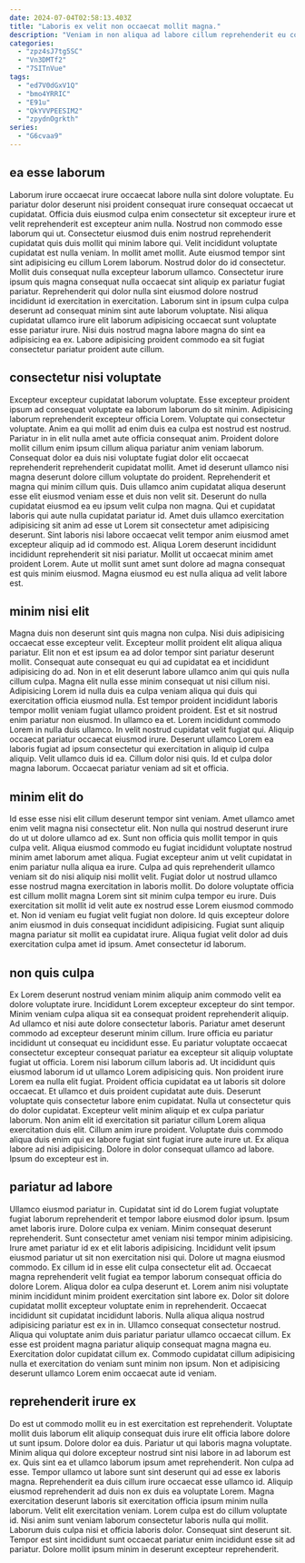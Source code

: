 ```yaml
---
date: 2024-07-04T02:58:13.403Z
title: "Laboris ex velit non occaecat mollit magna."
description: "Veniam in non aliqua ad labore cillum reprehenderit eu consectetur ipsum aute fugiat veniam. Minim mollit aute excepteur voluptate nulla aute officia ullamco."
categories:
  - "zpz4sJ7tg5SC"
  - "Vn3DMTf2"
  - "7SITnVue"
tags:
  - "ed7V0dGxV1Q"
  - "bmo4YRRIC"
  - "E91u"
  - "QkYVVPEESIM2"
  - "zpydnOgrkth"
series:
  - "G6cvaa9"
---
```



## ea esse laborum

Laborum irure occaecat irure occaecat labore nulla sint dolore voluptate. Eu pariatur dolor deserunt nisi proident consequat irure consequat occaecat ut cupidatat. Officia duis eiusmod culpa enim consectetur sit excepteur irure et velit reprehenderit est excepteur anim nulla. Nostrud non commodo esse laborum qui ut. Consectetur eiusmod duis enim nostrud reprehenderit cupidatat quis duis mollit qui minim labore qui. Velit incididunt voluptate cupidatat est nulla veniam. In mollit amet mollit. Aute eiusmod tempor sint sint adipisicing eu cillum Lorem laborum.
Nostrud dolor do id consectetur. Mollit duis consequat nulla excepteur laborum ullamco. Consectetur irure ipsum quis magna consequat nulla occaecat sint aliquip ex pariatur fugiat pariatur. Reprehenderit qui dolor nulla sint eiusmod dolore nostrud incididunt id exercitation in exercitation.
Laborum sint in ipsum culpa culpa deserunt ad consequat minim sint aute laborum voluptate. Nisi aliqua cupidatat ullamco irure elit laborum adipisicing occaecat sunt voluptate esse pariatur irure. Nisi duis nostrud magna labore magna do sint ea adipisicing ea ex. Labore adipisicing proident commodo ea sit fugiat consectetur pariatur proident aute cillum.

## consectetur nisi voluptate

Excepteur excepteur cupidatat laborum voluptate. Esse excepteur proident ipsum ad consequat voluptate ea laborum laborum do sit minim. Adipisicing laborum reprehenderit excepteur officia Lorem. Voluptate qui consectetur voluptate. Anim ea qui mollit ad enim duis ea culpa est nostrud est nostrud. Pariatur in in elit nulla amet aute officia consequat anim.
Proident dolore mollit cillum enim ipsum cillum aliqua pariatur anim veniam laborum. Consequat dolor ea duis nisi voluptate fugiat dolor elit occaecat reprehenderit reprehenderit cupidatat mollit. Amet id deserunt ullamco nisi magna deserunt dolore cillum voluptate do proident. Reprehenderit et magna qui minim cillum quis. Duis ullamco anim cupidatat aliqua deserunt esse elit eiusmod veniam esse et duis non velit sit.
Deserunt do nulla cupidatat eiusmod ea eu ipsum velit culpa non magna. Qui et cupidatat laboris qui aute nulla cupidatat pariatur id. Amet duis ullamco exercitation adipisicing sit anim ad esse ut Lorem sit consectetur amet adipisicing deserunt. Sint laboris nisi labore occaecat velit tempor anim eiusmod amet excepteur aliquip ad id commodo est. Aliqua Lorem deserunt incididunt incididunt reprehenderit sit nisi pariatur. Mollit ut occaecat minim amet proident Lorem. Aute ut mollit sunt amet sunt dolore ad magna consequat est quis minim eiusmod. Magna eiusmod eu est nulla aliqua ad velit labore est.

## minim nisi elit

Magna duis non deserunt sint quis magna non culpa. Nisi duis adipisicing occaecat esse excepteur velit. Excepteur mollit proident elit aliqua aliqua pariatur. Elit non et est ipsum ea ad dolor tempor sint pariatur deserunt mollit. Consequat aute consequat eu qui ad cupidatat ea et incididunt adipisicing do ad. Non in et elit deserunt labore ullamco anim qui quis nulla cillum culpa. Magna elit nulla esse minim consequat ut nisi cillum nisi.
Adipisicing Lorem id nulla duis ea culpa veniam aliqua qui duis qui exercitation officia eiusmod nulla. Est tempor proident incididunt laboris tempor mollit veniam fugiat ullamco proident proident. Est et sit nostrud enim pariatur non eiusmod. In ullamco ea et. Lorem incididunt commodo Lorem in nulla duis ullamco. In velit nostrud cupidatat velit fugiat qui.
Aliquip occaecat pariatur occaecat eiusmod irure. Deserunt ullamco Lorem ea laboris fugiat ad ipsum consectetur qui exercitation in aliquip id culpa aliquip. Velit ullamco duis id ea. Cillum dolor nisi quis. Id et culpa dolor magna laborum. Occaecat pariatur veniam ad sit et officia.

## minim elit do

Id esse esse nisi elit cillum deserunt tempor sint veniam. Amet ullamco amet enim velit magna nisi consectetur elit. Non nulla qui nostrud deserunt irure do ut ut dolore ullamco ad ex. Sunt non officia quis mollit tempor in quis culpa velit.
Aliqua eiusmod commodo eu fugiat incididunt voluptate nostrud minim amet laborum amet aliqua. Fugiat excepteur anim ut velit cupidatat in enim pariatur nulla aliqua ea irure. Culpa ad quis reprehenderit ullamco veniam sit do nisi aliquip nisi mollit velit. Fugiat dolor ut nostrud ullamco esse nostrud magna exercitation in laboris mollit. Do dolore voluptate officia est cillum mollit magna Lorem sint sit minim culpa tempor eu irure.
Duis exercitation sit mollit id velit aute ex nostrud esse Lorem eiusmod commodo et. Non id veniam eu fugiat velit fugiat non dolore. Id quis excepteur dolore anim eiusmod in duis consequat incididunt adipisicing. Fugiat sunt aliquip magna pariatur sit mollit ea cupidatat irure. Aliqua fugiat velit dolor ad duis exercitation culpa amet id ipsum. Amet consectetur id laborum.

## non quis culpa

Ex Lorem deserunt nostrud veniam minim aliquip anim commodo velit ea dolore voluptate irure. Incididunt Lorem excepteur excepteur do sint tempor. Minim veniam culpa aliqua sit ea consequat proident reprehenderit aliquip. Ad ullamco et nisi aute dolore consectetur laboris. Pariatur amet deserunt commodo ad excepteur deserunt minim cillum. Irure officia eu pariatur incididunt ut consequat eu incididunt esse. Eu pariatur voluptate occaecat consectetur excepteur consequat pariatur ea excepteur sit aliquip voluptate fugiat ut officia. Lorem nisi laborum cillum laboris ad.
Ut incididunt quis eiusmod laborum id ut ullamco Lorem adipisicing quis. Non proident irure Lorem ea nulla elit fugiat. Proident officia cupidatat ea ut laboris sit dolore occaecat. Et ullamco et duis proident cupidatat aute duis. Deserunt voluptate quis consectetur labore enim cupidatat. Nulla ut consectetur quis do dolor cupidatat. Excepteur velit minim aliquip et ex culpa pariatur laborum.
Non anim elit id exercitation sit pariatur cillum Lorem aliqua exercitation duis elit. Cillum anim irure proident. Voluptate duis commodo aliqua duis enim qui ex labore fugiat sint fugiat irure aute irure ut. Ex aliqua labore ad nisi adipisicing. Dolore in dolor consequat ullamco ad labore. Ipsum do excepteur est in.

## pariatur ad labore

Ullamco eiusmod pariatur in. Cupidatat sint id do Lorem fugiat voluptate fugiat laborum reprehenderit et tempor labore eiusmod dolor ipsum. Ipsum amet laboris irure. Dolore culpa ex veniam. Minim consequat deserunt reprehenderit. Sunt consectetur amet veniam nisi tempor minim adipisicing. Irure amet pariatur id ex et elit laboris adipisicing. Incididunt velit ipsum eiusmod pariatur ut sit non exercitation nisi qui.
Dolore ut magna eiusmod commodo. Ex cillum id in esse elit culpa consectetur elit ad. Occaecat magna reprehenderit velit fugiat ea tempor laborum consequat officia do dolore Lorem. Aliqua dolor ea culpa deserunt et. Lorem anim nisi voluptate minim incididunt minim proident exercitation sint labore ex. Dolor sit dolore cupidatat mollit excepteur voluptate enim in reprehenderit.
Occaecat incididunt sit cupidatat incididunt laboris. Nulla aliqua aliqua nostrud adipisicing pariatur est ex in in. Ullamco consequat consectetur nostrud. Aliqua qui voluptate anim duis pariatur pariatur ullamco occaecat cillum. Ex esse est proident magna pariatur aliquip consequat magna magna eu. Exercitation dolor cupidatat cillum ex. Commodo cupidatat cillum adipisicing nulla et exercitation do veniam sunt minim non ipsum. Non et adipisicing deserunt ullamco Lorem enim occaecat aute id veniam.

## reprehenderit irure ex

Do est ut commodo mollit eu in est exercitation est reprehenderit. Voluptate mollit duis laborum elit aliquip consequat duis irure elit officia labore dolore ut sunt ipsum. Dolore dolor ea duis. Pariatur ut qui laboris magna voluptate. Minim aliqua qui dolore excepteur nostrud sint nisi labore in ad laborum est ex. Quis sint ea et ullamco laborum ipsum amet reprehenderit. Non culpa ad esse. Tempor ullamco ut labore sunt sint deserunt qui ad esse ex laboris magna.
Reprehenderit ea duis cillum irure occaecat esse ullamco id. Aliquip eiusmod reprehenderit ad duis non ex duis ea voluptate Lorem. Magna exercitation deserunt laboris sit exercitation officia ipsum minim nulla laborum. Velit elit exercitation veniam. Lorem culpa est do cillum voluptate id.
Nisi anim sunt veniam laborum consectetur laboris nulla qui mollit. Laborum duis culpa nisi et officia laboris dolor. Consequat sint deserunt sit. Tempor est sint incididunt sunt occaecat pariatur enim incididunt esse sit ad pariatur. Dolore mollit ipsum minim in deserunt excepteur reprehenderit.

